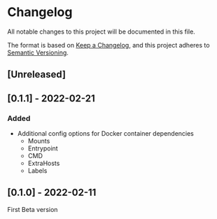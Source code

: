 # Changelog
All notable changes to this project will be documented in this file.

The format is based on [Keep a Changelog](https://keepachangelog.com/en/1.0.0/),
and this project adheres to [Semantic Versioning](https://semver.org/spec/v2.0.0.html).

## [Unreleased]


## [0.1.1] - 2022-02-21

### Added
- Additional config options for Docker container dependencies
  - Mounts
  - Entrypoint
  - CMD
  - ExtraHosts
  - Labels

## [0.1.0] - 2022-02-11

First Beta version

